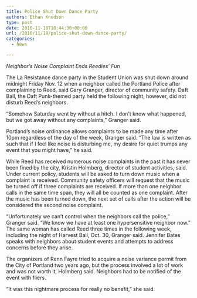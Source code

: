 ```yaml
---
title: Police Shut Down Dance Party
authors: Ethan Knudson
type: post
date: 2010-11-18T18:44:30+00:00
url: /2010/11/18/police-shut-down-dance-party/
categories:
  - News

---
```

_Neighbor’s Noise Complaint Ends Reedies’ Fun_

The La Resistance dance party in the Student Union was shut down around midnight Friday Nov. 12 when a neighbor called the Portland Police after complaining to Reed, said Gary Granger, director of community safety. Daft Ball, the Daft Punk-themed party held the following night, however, did not disturb Reed’s neighbors.

“Somehow Saturday went by without a hitch. I don’t know what happened, but we got away without any complaints,” Granger said.

Portland’s noise ordinance allows complaints to be made any time after 10pm regardless of the day of the week, Granger said. “The law is written as such that if I feel like noise is disturbing me, my desire for quiet trumps any event that you might have,” he said.

While Reed has received numerous noise complaints in the past it has never been fined by the city, Kristin Holmberg, director of student activities, said. Under current policy, students will be asked to turn down music when a complaint is received. Community safety officers will request that the music be turned off if three complaints are received. If more than one neighbor calls in the same time span, they will all be counted as one complaint. After the music has been turned down, the next set of calls after the action will be considered the second noise complaint.

“Unfortunately we can’t control when the neighbors call the police,” Granger said. “We know we have at least one hypersensitive neighbor now.” The same woman has called Reed three times in the following week, including the night of Harvest Ball, Oct. 30, Granger said. Jennifer Bates speaks with neighbors about student events and attempts to address concerns before they arise.

The organizers of Renn Fayre tried to acquire a noise variance permit from the City of Portland two years ago, but the process involved a lot of work and was not worth it, Holmberg said. Neighbors had to be notified of the event with fliers.

“It was this nightmare process for really no benefit,” she said.